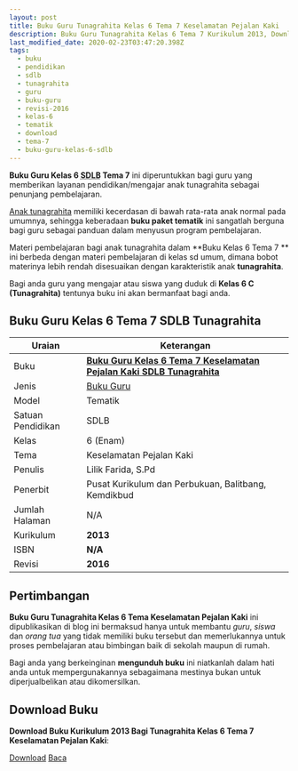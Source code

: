 ```yaml
---
layout: post
title: Buku Guru Tunagrahita Kelas 6 Tema 7 Keselamatan Pejalan Kaki
description: Buku Guru Tunagrahita Kelas 6 Tema 7 Kurikulum 2013, Download buku Kelas 6 Tema 7 Keselamatan Pejalan Kaki bagi tunagrahita
last_modified_date: 2020-02-23T03:47:20.398Z
tags:
  - buku
  - pendidikan
  - sdlb
  - tunagrahita
  - guru
  - buku-guru
  - revisi-2016
  - kelas-6
  - tematik
  - download
  - tema-7
  - buku-guru-kelas-6-sdlb
---
```


**Buku Guru Kelas 6 <abbr title="Sekolah Dasar Luar Biasa">SDLB</abbr> Tema 7** ini diperuntukkan bagi guru yang memberikan layanan pendidikan/mengajar anak tunagrahita sebagai penunjang pembelajaran.

[Anak tunagrahita](/teori/tunagrahita "Apa itu Tunagrahita") memiliki kecerdasan di bawah rata-rata anak normal pada umumnya, sehingga keberadaan **buku paket tematik** ini sangatlah berguna bagi guru sebagai panduan dalam menyusun program pembelajaran.

Materi pembelajaran bagi anak tunagrahita dalam **Buku Kelas 6 Tema 7 ** ini berbeda dengan materi pembelajaran di kelas sd umum, dimana bobot materinya lebih rendah disesuaikan dengan karakteristik anak **tunagrahita**.

Bagi anda guru yang mengajar atau siswa yang duduk di **Kelas 6 C (Tunagrahita)** tentunya buku ini akan bermanfaat bagi anda.

## Buku Guru Kelas 6 Tema 7 SDLB Tunagrahita  

|Uraian|Keterangan|
| --- | --- |
|Buku|<a href="/bse/buku-guru-tunagrahita-kelas-6-tema-5-keselamatan-pejalan-kaki" title="Buku Guru Kelas 6 Tema 7 Keselamatan Pejalan Kaki SDLB Tunagrahita"><strong>Buku Guru Kelas 6 Tema 7 Keselamatan Pejalan Kaki SDLB Tunagrahita</strong></a>|
|Jenis|<a href="/bse" title="Buku Guru" target="_blank">Buku Guru</a>|
|Model|Tematik|
|Satuan Pendidikan|SDLB|
|Kelas|6 (Enam)|
|Tema|Keselamatan Pejalan Kaki|
|Penulis| Lilik Farida, S.Pd|
|Penerbit|Pusat Kurikulum dan Perbukuan, Balitbang, Kemdikbud|
|Jumlah Halaman|N/A|
|Kurikulum|<strong>2013</strong>|
|ISBN|<strong>N/A</strong>|
|Revisi|<strong>2016</strong>|

## Pertimbangan
**Buku Guru Tunagrahita Kelas 6 Tema Keselamatan Pejalan Kaki** ini dipublikasikan di blog ini bermaksud hanya untuk membantu _guru_, _siswa_ dan _orang tua_ yang tidak memiliki buku tersebut dan memerlukannya untuk proses pembelajaran atau bimbingan baik di sekolah maupun di rumah.

Bagi anda yang berkeinginan <b>mengunduh buku</b> ini niatkanlah dalam hati anda untuk mempergunakannya sebagaimana mestinya bukan untuk diperjualbelikan atau dikomersilkan.
  
## Download Buku
**Download Buku Kurikulum 2013 Bagi Tunagrahita Kelas 6 Tema 7 Keselamatan Pejalan Kaki**:
<p class="center"><a class="button download" href="https://docs.google.com/uc?export=download&id=1Ph1OQLjR2q6jT0vYwlaGy6nNElQIr6xS" rel="nofollow" target="_blank" title="Download Buku Guru Tunagrahita Kelas 6 Tema Keselamatan Pejalan Kaki">Download</a>
<a class="button demo open-dialog" href="https://drive.google.com/file/d/1Ph1OQLjR2q6jT0vYwlaGy6nNElQIr6xS/view" rel="nofollow" target="_blank" title="Download Buku Guru Tunagrahita Kelas 6 Tema Keselamatan Pejalan Kaki">Baca</a></p>
